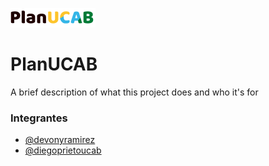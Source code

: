 
![App Screenshot](src/PlanUCAB_light.png)

# PlanUCAB

A brief description of what this project does and who it's for

### Integrantes

- [@devonyramirez](https://www.github.com/devonyramirez)
- [@diegoprietoucab](https://www.github.com/diegoprietoucab)
